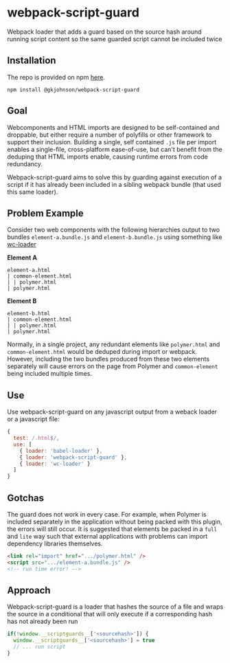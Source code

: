 # webpack-script-guard

Webpack loader that adds a guard based on the source hash around running script content so the same guarded script cannot be included twice

## Installation
The repo is provided on npm [here](https://www.npmjs.com/package/@gkjohnson/webpack-script-guard).

```
npm install @gkjohnson/webpack-script-guard
```

## Goal

Webcomponents and HTML imports are designed to be self-contained and droppable, but either require a number of polyfills or other framework to support their inclusion. Building a single, self contained `.js` file per import enables a single-file, cross-platform ease-of-use, but can't benefit from the deduping that HTML imports enable, causing runtime errors from code redundancy.

Webpack-script-guard aims to solve this by guarding against execution of a script if it has already been included in a sibling webpack bundle (that used this same loader).

## Problem Example

Consider two web components with the following hierarchies output to two bundles `element-a.bundle.js` and `element-b.bundle.js` using something like [wc-loader](https://github.com/aruntk/wc-loader)

**Element A**
```
element-a.html
| common-element.html
| | polymer.html
| polymer.html
```

**Element B**
```
element-b.html
| common-element.html
| | polymer.html
| polymer.html
```

Normally, in a single project, any redundant elements like `polymer.html` and `common-element.html` would be deduped during import or webpack. However, including the two bundles produced from these two elements separately will cause errors on the page from Polymer and `common-element` being included multiple times.

## Use
Use webpack-script-guard on any javascript output from a weback loader or a javascript file:
```javascript
{
  test: /.html$/,
  use: [
    { loader: 'babel-loader' },
    { loader: 'webpack-script-guard' },
    { loader: 'wc-loader' }
  ]
}
```

## Gotchas
The guard does not work in every case. For example, when Polymer is included separately in the application without being packed with this plugin, the errors will still occur. It is suggested that elements be packed in a `full` and `lite` way such that external applications with problems can import dependency libraries themselves.

```html
<link rel="import" href=".../polymer.html" />
<script src=".../element-a.bundle.js" />
<!-- run time error! -->
```

## Approach
Webpack-script-guard is a loader that hashes the source of a file and wraps the source in a conditional that will only execute if a corresponding hash has not already been run
``` javascript
if(!window.__scriptguards__['<sourcehash>']) {
  window.__scriptguards__['<sourcehash>'] = true
  // ... run script
}
```
